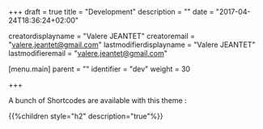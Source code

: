 +++
draft = true
title = "Development"
description = ""
date = "2017-04-24T18:36:24+02:00"

creatordisplayname = "Valere JEANTET"
creatoremail = "valere.jeantet@gmail.com"
lastmodifierdisplayname = "Valere JEANTET"
lastmodifieremail = "valere.jeantet@gmail.com"

[menu.main]
parent = ""
identifier = "dev"
weight = 30

+++

A bunch of Shortcodes are available with this theme :

{{%children style="h2" description="true"%}}
